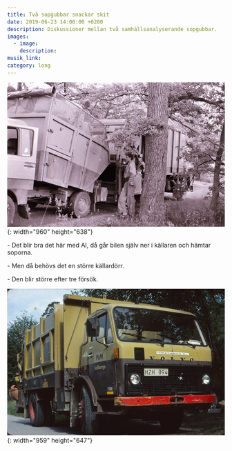 ```yaml
---
title: Två sopgubbar snackar skit
date: 2019-06-23 14:00:00 +0200
description: Diskussioner mellan två samhällsanalyserande sopgubbar.
images:
  - image:
    description:
musik_link:
category: long
---
```


![](/images/posts/garaget-0001.jpg){: width="960" height="638"}

\- Det blir bra det h&auml;r med AI, d&aring; g&aring;r bilen sj&auml;lv ner i k&auml;llaren och h&auml;mtar soporna.

\- Men d&aring; behövs det en större k&auml;llardörr.

\- Den blir större efter tre försök.

![](/images/posts/sellbergs-på-ålandsbåt--mera-0025.jpg){: width="959" height="647"}